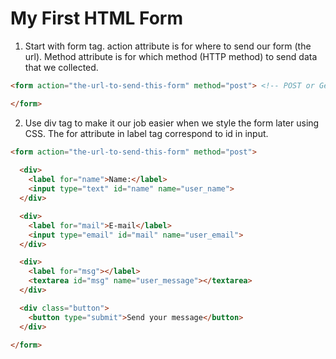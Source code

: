# My First HTML Form

1. Start with form tag. action attribute is for where to send our form (the url). Method attribute is for which method (HTTP method) to send data that we collected.

```html
<form action="the-url-to-send-this-form" method="post"> <!-- POST or Get -->

</form>
```

2. Use div tag to make it our job easier when we style the form later using CSS. The for attribute in label tag correspond to id in input.

```html
<form action="the-url-to-send-this-form" method="post">
  
  <div>
    <label for="name">Name:</label>
    <input type="text" id="name" name="user_name">  
  </div>

  <div>
    <label for="mail">E-mail</label>
    <input type="email" id="mail" name="user_email">
  </div>

  <div>
    <label for="msg"></label>
    <textarea id="msg" name="user_message"></textarea>
  </div>

  <div class="button">
    <button type="submit">Send your message</button>
  </div>

</form>